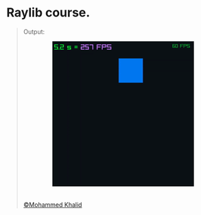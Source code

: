 # Raylib course.

> Output:
> <p align="center">
>   <img src="https://github.com/glULTRA/LearnRaylib/blob/z-Course-Resources/course_res/images/14.gif">
> </p>
> <br>
> <a href="https://github.com/glULTRA" class="btn btn-primary"> &copy;Mohammed Khalid </a>